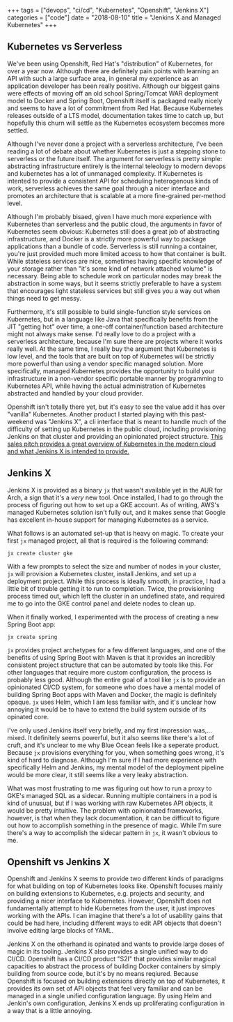 +++
tags = ["devops", "ci/cd", "Kubernetes", "Openshift", "Jenkins X"]
categories = ["code"]
date = "2018-08-10"
title = "Jenkins X and Managed Kubernetes"
+++

## Kubernetes vs Serverless

We've been using Openshift, Red Hat's "distribution" of Kubernetes, for over a year now. Although there are definitely pain points with learning an API with such a large surface area, in general my experience as an application developer has been really positive. Although our biggest gains were effects of moving off an old school Spring/Tomcat WAR deployment model to Docker and Spring Boot, Openshift itself is packaged really nicely and seems to have a lot of commitment from Red Hat. Because Kubernetes releases outside of a LTS model, documentation takes time to catch up, but hopefully this churn will settle as the Kubernetes ecosystem becomes more settled.

Although I've never done a project with a serverless architecture, I've been reading a lot of debate about whether Kubernetes is just a stepping stone to serverless or the future itself. The argument for serverless is pretty simple: abstracting infrastructure entirely is the internal teleology to modern devops and kubernetes has a lot of unmanaged complexity. If Kubernetes is intented to provide a consistent API for scheduling heterogenous kinds of work, serverless achieves the same goal through a nicer interface and promotes an architecture that is scalable at a more fine-grained per-method level.

Although I'm probably bisaed, given I have much more experience with Kubernetes than serverless and the public cloud, the arguments in favor of Kubernetes seem obvious: Kubernetes still does a great job of abstracting infrastructure, and Docker is a strictly more powerful way to package applications than a bundle of code. Serverless is still running a container, you're just provided much more limited access to how that container is built. While stateless services are nice, sometimes having specific knowledge of your storage rather than "it's some kind of network attached volume" is necessary. Being able to schedule work on particular nodes may break the abstraction in some ways, but it seems strictly preferable to have a system that encourages light stateless services but still gives you a way out when things need to get messy.

Furthermore, it's still possible to build single-function style services on Kubernetes, but in a language like Java that specifically benefits from the JIT "getting hot" over time, a one-off container/function based architecture might not always make sense. I'd really love to do a project with a serverless architecture, because I'm sure there are projects where it works really well. At the same time, I really buy the argument that Kubernetes is low level, and the tools that are built on top of Kubernetes will be strictly more powerful than using a vendor specific managed solution. More specifically, managed Kubernetes provides the opportunity to build your infrastructure in a non-vendor specific portable manner by programming to Kubernetes API, while having the actual administration of Kubernetes abstracted and handled by your cloud provider.

Openshift isn't totally there yet, but it's easy to see the value add it has over "vanilla" Kubernetes. Another product I started playing with this past-weekend was "Jenkins X", a cli interface that is meant to handle much of the difficulty of setting up Kubernetes in the public cloud, including provisioning Jenkins on that cluster and providing an opinionated project structure. [This sales pitch provides a great overview of Kubernetes in the modern cloud and what Jenkins X is intended to provide.](https://www.youtube.com/watch?v=BF3MhFjvBTU)

## Jenkins X

Jenkins X is provided as a binary `jx` that wasn't available yet in the AUR for Arch, a sign that it's a *very* new tool. Once installed, I had to go through the process of figuring out how to set up a GKE account. As of writing, AWS's managed Kubernetes solution isn't fully out, and it makes sense that Google has excellent in-house support for managing Kubernetes as a service. 

What follows is an automated set-up that is heavy on magic. To create your first `jx` managed project, all that is required is the following command:

```
jx create cluster gke
```

With a few prompts to select the size and number of nodes in your cluster, `jx` will provision a Kubernetes cluster, install Jenkins, and set up a deployment project. While this process is ideally smooth, in practice, I had a little bit of trouble getting it to run to completion. Twice, the provisioning process timed out, which left the cluster in an undefined state, and required me to go into the GKE control panel and delete nodes to clean up.

When it finally worked, I experimented with the process of creating a new Spring Boot app:
```
jx create spring
```
`jx` provides project archetypes for a few different languages, and one of the benefits of using Spring Boot with Maven is that it provides an incredibly consistent project structure that can be automated by tools like this. For other languages that require more custom configuration, the process is probably less good. Although the entire goal of a tool like `jx` is to provide an opinionated CI/CD system, for someone who does have a mental model of building Spring Boot apps with Maven and Docker, the magic is definitely opaque. `jx` uses Helm, which I am less familiar with, and it's unclear how annoying it would be to have to extend the build system outside of its opinated core.

I've only used Jenkins itself very briefly, and my first impression was,... mixed. It definitely seems powerful, but it also seems like there's a lot of cruft, and it's unclear to me why Blue Ocean feels like a seperate product. Because `jx` provisions everything for you, when something goes wrong, it's kind of hard to diagnose. Although I'm sure if I had more experience with specifically Helm and Jenkins, my mental model of the deployment pipeline would be more clear, it still seems like a very leaky abstraction.

What was most frustrating to me was figuring out how to run a proxy to GKE's managed SQL as a sidecar. Running multiple containers in a pod is kind of unusual, but if I was working with raw Kubernetes API objects, it would be pretty intuitive. The problem with opinionated frameworks, however, is that when they lack documentation, it can be difficult to figure out how to accomplish something in the presence of magic. While I'm sure there's a way to accomplish the sidecar pattern in `jx`, it wasn't obvious to me.

## Openshift vs Jenkins X

Openshift and Jenkins X seems to provide two different kinds of paradigms for what building on top of Kubernetes looks like. Openshift focuses mainly on building extensions to Kubernetes, e.g. projects and security, and providing a nicer interface to Kubernetes. However, Openshift does not fundamentally attempt to hide Kubernetes from the user, it just improves working with the APIs. I can imagine that there's a lot of usability gains that could be had here, including different ways to edit API objects that doesn't involve editing large blocks of YAML.

Jenkins X on the otherhand is opinated and wants to provide large doses of magic in its tooling. Jenkins X also provides a single unified way to do CI/CD. Openshift has a CI/CD product "S2I" that provides similar magical capacities to abstract the process of building Docker containers by simply building from source code, but it's by no means reqiured. Because Openshift is focused on building extensions directly on top of Kubernetes, it provides its own set of API objects that feel very familiar and can be managed in a single unified configuration language. By using Helm and Jenkin's own configuration, Jenkins X ends up proliferating configuration in a way that is a little annoying.
